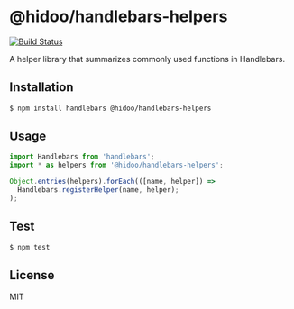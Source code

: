 # @hidoo/handlebars-helpers

[![Build Status](https://travis-ci.org/hidoo/handlebars-helpers.svg?branch=master)](https://travis-ci.org/hidoo/handlebars-helpers)

A helper library that summarizes commonly used functions in Handlebars.

## Installation

```sh
$ npm install handlebars @hidoo/handlebars-helpers
```

## Usage

```js
import Handlebars from 'handlebars';
import * as helpers from '@hidoo/handlebars-helpers';

Object.entries(helpers).forEach(([name, helper]) =>
  Handlebars.registerHelper(name, helper);
);
```

## Test

```sh
$ npm test
```

## License

MIT
